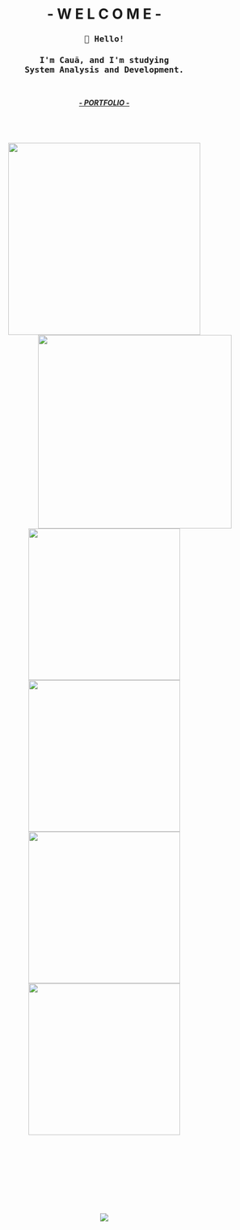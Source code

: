 <p>
  <h1 align="center">- W E L C O M E -</h1>
</p>

<h3 align="center"><samp>👋 Hello!</samp></h3>

<h3 align="center">
  <samp>I'm Cauã, and I'm studying</samp>
  <samp>
    </br> System Analysis and Development.
  </samp>
  <samp>
    </br>   <!-- /\/\ continuação do parágrafo de cima /\/\ -->
  </samp>
</h3>

</br>

<p align="center">
  <i><b><a href="https://nun3s01.github.io/portfolio-page-web/">- PORTFOLIO -</a></b></i>
</p>

<h1></h1>

</br>
<p align="center">
  <img src="https://github-readme-stats.vercel.app/api?username=Nun3s01&show=reviews&show_icons=true&theme=shadow_red&icon_color=ff0000&title_color=ffffff&text_color=ededed&bg_color=070417"width="380"/>
  <img src="https://github-readme-stats.vercel.app/api/top-langs/?username=Nun3s01&layout=compact&show_icons=true&theme=shadow_red&icon_color=ff0000&title_color=ffffff&text_color=ededed&bg_color=070417" width="383" align="right"/>
</p>

<h1></h1>

</br>   <!-- ínicio dos projetos -->
<p align="center">
  <a href="https://github.com/Nun3s01/bhaskara.s-algorithm">
    <img src="https://github-readme-stats.vercel.app/api/pin/?username=Nun3s01&repo=bhaskara.s-algorithm&theme=shadow_red&icon_color=ff0000&text_color=ededed&title_color=ffffff&bg_color=070417" width="300px" height="300px"/>
  </a>
  <a href="https://github.com/Nun3s01/hello-world">
    <img src="https://github-readme-stats.vercel.app/api/pin/?username=Nun3s01&repo=hello-world&theme=shadow_red&icon_color=ff0000&text_color=ededed&title_color=ffffff&bg_color=070417" width="300"/>
  </a> 
  <a href="https://github.com/Nun3s01/converting-seconds.py">
    <img src="https://github-readme-stats.vercel.app/api/pin/?username=Nun3s01&repo=converting-seconds.py&theme=shadow_red&icon_color=ff0000&text_color=ededed&title_color=ffffff&bg_color=070417" width="300"/>
  </a>
  <a href="https://github.com/Nun3s01/web-application-project">
    <img src="https://github-readme-stats.vercel.app/api/pin/?username=Nun3s01&repo=web-application-project&theme=shadow_red&icon_color=ff0000&text_color=ededed&title_color=ffffff&bg_color=070417" width="300"/>
  </a>
</p>

<h1></h1>

</br>

             
</br>
</br>
</br>
</br>
</br>
<p align="center">
  <img src="https://komarev.com/ghpvc/?username=Nun3s01&style=plastic&color=blue"/>
</p>
